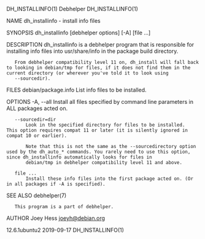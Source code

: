 DH_INSTALLINFO(1)                                                                                 Debhelper                                                                                 DH_INSTALLINFO(1)

NAME
       dh_installinfo - install info files

SYNOPSIS
       dh_installinfo [debhelper options] [-A] [file ...]

DESCRIPTION
       dh_installinfo is a debhelper program that is responsible for installing info files into usr/share/info in the package build directory.

       From debhelper compatibility level 11 on, dh_install will fall back to looking in debian/tmp for files, if it does not find them in the current directory (or wherever you've told it to look using
       --sourcedir).

FILES
       debian/package.info
           List info files to be installed.

OPTIONS
       -A, --all
           Install all files specified by command line parameters in ALL packages acted on.

       --sourcedir=dir
           Look in the specified directory for files to be installed.  This option requires compat 11 or later (it is silently ignored in compat 10 or earlier).

           Note that this is not the same as the --sourcedirectory option used by the dh_auto_* commands. You rarely need to use this option, since dh_installinfo automatically looks for files in
           debian/tmp in debhelper compatibility level 11 and above.

       file ...
           Install these info files into the first package acted on. (Or in all packages if -A is specified).

SEE ALSO
       debhelper(7)

       This program is a part of debhelper.

AUTHOR
       Joey Hess <joeyh@debian.org>

12.6.1ubuntu2                                                                                     2019-09-17                                                                                DH_INSTALLINFO(1)
